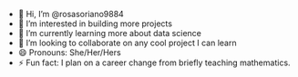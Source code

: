 - 👋 Hi, I’m @rosasoriano9884
- 👀 I’m interested in building more projects
- 🌱 I’m currently learning more about data science
- 💞️ I’m looking to collaborate on any cool project I can learn
- 😄 Pronouns: She/Her/Hers
- ⚡ Fun fact: I plan on a career change from briefly teaching mathematics.

<!---
rosasoriano9884/rosasoriano9884 is a ✨ special ✨ repository because its `README.md` (this file) appears on your GitHub profile.
You can click the Preview link to take a look at your changes.
--->
